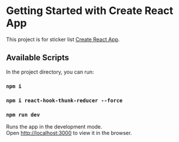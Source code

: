 # Getting Started with Create React App

This project is for sticker list [Create React App](https://github.com/facebook/create-react-app).

## Available Scripts

In the project directory, you can run:

### `npm i`
### `npm i react-hook-thunk-reducer --force`
### `npm run dev`

Runs the app in the development mode.\
Open [http://localhost:3000](http://localhost:3000) to view it in the browser.
